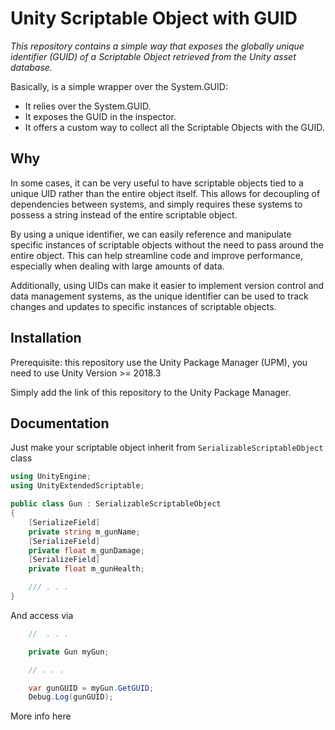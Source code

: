 # Unity Scriptable Object with GUID

_This repository contains a simple way that exposes the globally unique identifier (GUID) of a Scriptable Object retrieved from the Unity asset database._

Basically, is a simple wrapper over the System.GUID:

- It relies over the System.GUID.
- It exposes the GUID in the inspector.
- It offers a custom way to collect all the Scriptable Objects with the GUID.

## Why

In some cases, it can be very useful to have scriptable objects tied to a unique UID rather than the entire object itself. This allows for decoupling of dependencies between systems, and simply requires these systems to possess a string instead of the entire scriptable object.

By using a unique identifier, we can easily reference and manipulate specific instances of scriptable objects without the need to pass around the entire object. This can help streamline code and improve performance, especially when dealing with large amounts of data.

Additionally, using UIDs can make it easier to implement version control and data management systems, as the unique identifier can be used to track changes and updates to specific instances of scriptable objects.

## Installation

Prerequisite: this repository use the Unity Package Manager (UPM), you need to use Unity Version >= 2018.3

Simply add the link of this repository to the Unity Package Manager.

## Documentation

Just make your scriptable object inherit from `SerializableScriptableObject` class

```c#
using UnityEngine;
using UnityExtendedScriptable;

public class Gun : SerializableScriptableObject
{
    [SerializeField]
    private string m_gunName;
    [SerializeField]
    private float m_gunDamage;
    [SerializeField]
    private float m_gunHealth;

    /// . . .
}
```

And access via

```C#
    //  . . .

    private Gun myGun;

    // . . .

    var gunGUID = myGun.GetGUID;
    Debug.Log(gunGUID);
```

More info here

